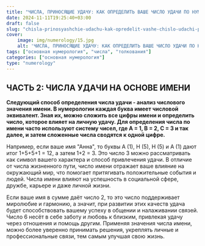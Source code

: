 ```yaml
---
title: "ЧИСЛА, ПРИНОСЯЩИЕ УДАЧУ: КАК ОПРЕДЕЛИТЬ ВАШЕ ЧИСЛО УДАЧИ ПО НУМЕРОЛОГИИ. ЧАСТЬ 2"
date: 2024-11-11T19:25:40+03:00
draft: false
slug: "chisla-prinosyashchie-udachu-kak-opredelit-vashe-chislo-udachi-po-numerologii-chast-2"
cover:
    image: img/numerology/15.jpg
    alt: 'ЧИСЛА, ПРИНОСЯЩИЕ УДАЧУ: КАК ОПРЕДЕЛИТЬ ВАШЕ ЧИСЛО УДАЧИ ПО НУМЕРОЛОГИИ. ЧАСТЬ 2'
tags: ["основная нумерология", "числа", "толкования"]
categories: ["основная нумерология"]
type: "numerology"
---
```


## ЧАСТЬ 2: ЧИСЛА УДАЧИ НА ОСНОВЕ ИМЕНИ
**Следующий способ определения числа удачи - анализ числового значения имени. В нумерологии каждая буква имеет числовой эквивалент. Зная их, можно сложить все цифры имени и определить число, которое влияет на личную удачу. Для определения числа по имени часто используют систему чисел, где A = 1, B = 2, C = 3 и так далее, и затем сложенные числа сводятся к одной цифре.**

Например, если ваше имя "Анна", то буквы A (1), Н (5), Н (5) и А (1) дают итог 1+5+5+1 = 12, а затем 1+2 = 3. Это число 3 можно рассматривать как символ вашего характера и способ привлечения удачи. В отличие от числа жизненного пути, число имени отражает ваше влияние на окружающий мир, что помогает притягивать положительные события и людей. Числа имени влияют на успешность в социальной сфере, дружбе, карьере и даже личной жизни.

Если ваше имя в сумме даёт число 2, то это число поддерживает миролюбие и гармонию, а значит, при развитии этих качеств удача будет способствовать вашему успеху в общении и налаживании связей. Число 6 несёт в себе заботу и любовь к близким, привлекая удачу через отношения и помощь другим. Применяя значения числа имени, можно более уверенно принимать решения, укреплять личные и профессиональные связи, тем самым улучшая свою жизнь.
